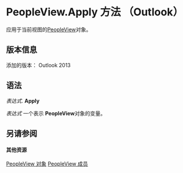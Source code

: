 
# PeopleView.Apply 方法 （Outlook）
应用于当前视图的[PeopleView](7b569709-5da8-a950-a0fb-9d64b520a21b.md)对象。

## 版本信息

添加的版本： Outlook 2013


## 语法

 _表达式_. **Apply**

 _表达式_ 一个表示 **PeopleView**对象的变量。


## 另请参阅


#### 其他资源


[PeopleView 对象](7b569709-5da8-a950-a0fb-9d64b520a21b.md)
[PeopleView 成员](http://msdn.microsoft.com/library/87b0295a-ab7d-28dd-cdf8-7e4331c3b802%28Office.15%29.aspx)